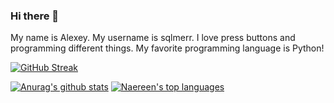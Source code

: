 ### Hi there 👋
My name is Alexey. My username is sqlmerr.
I love press buttons and programming different things.
My favorite programming language is Python!

[![GitHub Streak](https://github-readme-streak-stats.herokuapp.com/?user=sqlmerr&theme=tokyonight&date_format=d%20F[%20Y])](https://git.io/streak-stats)

[![Anurag's github stats](https://github-readme-stats.vercel.app/api?username=sqlmerr&theme=tokyonight)](https://github.com/anuraghazra/github-readme-stats)
[![Naereen's top languages](https://github-readme-stats.vercel.app/api/top-langs/?username=sqlmerr&theme=tokyonight&layout=compact)](https://github.com/anuraghazra/github-readme-stats)
